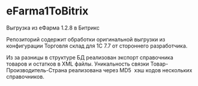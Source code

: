 # eFarma1ToBitrix
Выгрузка из еФарма 1.2.8 в Битрикс

Репозиторий содержит обработки оригинальной выгрузки из конфигурации Торговля склад для 1С 7.7 от стороннего разработчика.

Из за разницы в структуре БД реализован экспорт справочника товаров и остатков в  XML файлы.
Уникальность связки Товар-Производитель-Страна реализована через MD5  хэш кодов нескольких справочников.
